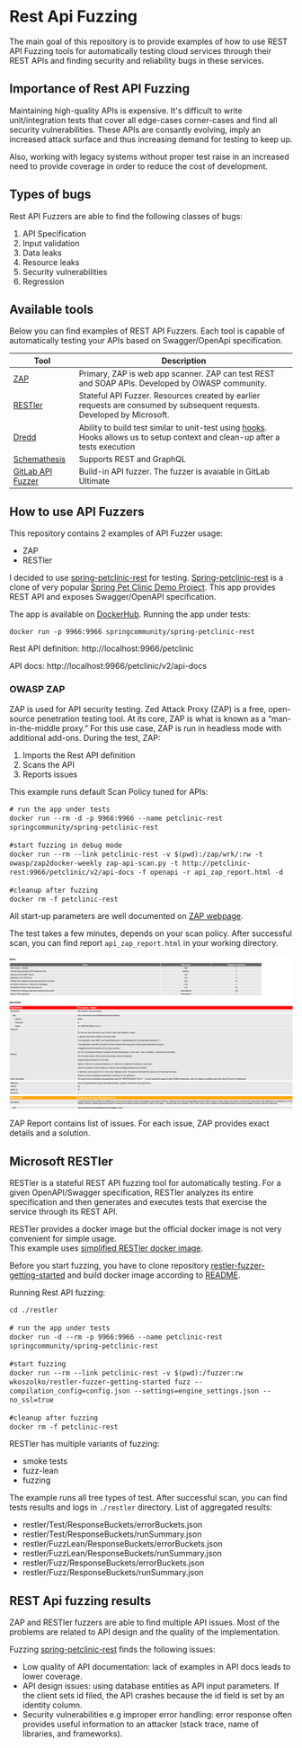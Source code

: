 # Rest Api Fuzzing
The main goal of this repository is to provide examples of how to use REST API Fuzzing tools for 
automatically testing cloud services through their REST APIs and finding security and reliability bugs in these services.

## Importance of Rest API Fuzzing

Maintaining high-quality APIs is expensive. It's difficult to write unit/integration 
tests that cover all edge-cases corner-cases and find all security vulnerabilities. 
These APIs are consantly evolving, imply an increased attack surface and thus increasing demand for testing to keep up.

Also, working with legacy systems without proper test raise in an increased need to provide coverage in order to reduce the cost of development.

## Types of bugs 

Rest API Fuzzers are able to find the following classes of bugs:

1. API Specification
2. Input validation
3. Data leaks
3. Resource leaks
4. Security vulnerabilities
5. Regression

## Available tools

Below you can find examples of REST API Fuzzers. 
Each tool is capable of automatically testing your APIs based on Swagger/OpenApi specification.

| Tool | Description  |
|-------|----|
| [ZAP](https://www.zaproxy.org/) | Primary, ZAP is web app scanner. ZAP can test REST and SOAP APIs. Developed by OWASP community. |
| [RESTler](https://github.com/microsoft/rest-api-fuzz-testing) | Stateful API Fuzzer. Resources created by earlier requests are consumed by subsequent requests. Developed by Microsoft. |
| [Dredd](https://github.com/apiaryio/dredd) | Ability to build test similar to unit-test using [hooks](https://dredd.org/en/latest/hooks/index.html#hooks). Hooks allows us to setup context and clean-up after a tests execution  |
| [Schemathesis](https://github.com/schemathesis/schemathesis) | Supports REST and GraphQL |
| [GitLab API Fuzzer](https://docs.gitlab.com/ee/user/application_security/api_fuzzing/) | Build-in API fuzzer. The fuzzer is avaiable in GitLab Ultimate |

## How to use API Fuzzers 
This repository contains 2 examples of API Fuzzer usage:
 - ZAP
 - RESTler
 
I decided to use [spring-petclinic-rest](https://github.com/spring-petclinic/spring-petclinic-rest) for testing. 
[Spring-petclinic-rest](https://github.com/spring-petclinic/spring-petclinic-rest) is a clone of very popular [Spring Pet Clinic Demo Project](https://spring-petclinic.github.io/). 
This app provides REST API and exposes Swagger/OpenAPI specification.  

The app is available on [DockerHub](https://hub.docker.com/r/springcommunity/spring-petclinic-rest). 
Running the app under tests:
```shell script
docker run -p 9966:9966 springcommunity/spring-petclinic-rest
```
Rest API definition: http://localhost:9966/petclinic

API docs: http://localhost:9966/petclinic/v2/api-docs

### OWASP ZAP

ZAP is used for API security testing. Zed Attack Proxy (ZAP) is a free, open-source penetration testing tool. At its core, ZAP is what is known as a “man-in-the-middle proxy.”
For this use case, ZAP is run in headless mode with additional add-ons. During the test, ZAP:
1. Imports the Rest API definition
2. Scans the API
3. Reports issues

This example runs default Scan Policy tuned for APIs:
```shell script
# run the app under tests
docker run --rm -d -p 9966:9966 --name petclinic-rest springcommunity/spring-petclinic-rest

#start fuzzing in debug mode
docker run --rm --link petclinic-rest -v $(pwd):/zap/wrk/:rw -t owasp/zap2docker-weekly zap-api-scan.py -t http://petclinic-rest:9966/petclinic/v2/api-docs -f openapi -r api_zap_report.html -d

#cleanup after fuzzing
docker rm -f petclinic-rest
```
All start-up parameters are well documented on [ZAP webpage](https://www.zaproxy.org/docs/docker/api-scan/).

The test takes a few minutes, depends on your scan policy. 
After successful scan, you can find report `api_zap_report.html` in your working directory.

![ZAP Report](ZAP-report.png?raw=true "ZAP Report")

ZAP Report contains list of issues. For each issue, ZAP provides exact details and a solution.

## Microsoft RESTler

RESTler is a stateful REST API fuzzing tool for automatically testing.
For a given OpenAPI/Swagger specification, RESTler analyzes its entire specification and then generates and executes tests that exercise the service through its REST API.

RESTler provides a docker image but the official docker image is not very convenient for simple usage.  
This example uses [simplified RESTler docker image](https://github.com/wkoszolko/restler-fuzzer-getting-started).

Before you start fuzzing, you have to clone repository [restler-fuzzer-getting-started](https://github.com/wkoszolko/restler-fuzzer-getting-started) 
and build docker image according to [README](https://github.com/wkoszolko/restler-fuzzer-getting-started#readme).

Running Rest API fuzzing:
```shell script
cd ./restler

# run the app under tests
docker run -d --rm -p 9966:9966 --name petclinic-rest springcommunity/spring-petclinic-rest

#start fuzzing 
docker run --rm --link petclinic-rest -v $(pwd):/fuzzer:rw wkoszolko/restler-fuzzer-getting-started fuzz --compilation_config=config.json --settings=engine_settings.json --no_ssl=true

#cleanup after fuzzing
docker rm -f petclinic-rest
```
RESTler has multiple variants of fuzzing:
- smoke tests
- fuzz-lean
- fuzzing

The example runs all tree types of test. After successful scan, you can find tests results and logs in `./restler` directory.
List of aggregated results:
- restler/Test/ResponseBuckets/errorBuckets.json
- restler/Test/ResponseBuckets/runSummary.json
- restler/FuzzLean/ResponseBuckets/errorBuckets.json
- restler/FuzzLean/ResponseBuckets/runSummary.json
- restler/Fuzz/ResponseBuckets/errorBuckets.json
- restler/Fuzz/ResponseBuckets/runSummary.json

## REST Api fuzzing results
ZAP and RESTler fuzzers are able to find multiple API issues. Most of the problems are related to API design and the quality of the implementation.  

Fuzzing [spring-petclinic-rest](https://github.com/spring-petclinic/spring-petclinic-rest) finds the following issues:
- Low quality of API documentation: lack of examples in API docs leads to lower coverage.
- API design issues: using database entities as API input parameters. If the client sets id filed, the API crashes because the id field is set by an identity column.
- Security vulnerabilities e.g improper error handling: error response often provides useful information to an attacker (stack trace, name of libraries, and frameworks).

